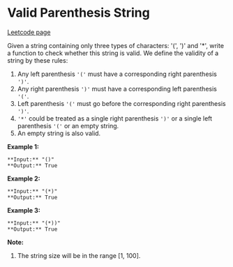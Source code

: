 # Valid Parenthesis String
[Leetcode page](https://leetcode.com/problems/valid-parenthesis-string/description)

Given a string containing only three types of characters: '(', ')' and '*',
write a function to check whether this string is valid. We define the validity
of a string by these rules:

  1. Any left parenthesis `'('` must have a corresponding right parenthesis `')'`.
  2. Any right parenthesis `')'` must have a corresponding left parenthesis `'('`.
  3. Left parenthesis `'('` must go before the corresponding right parenthesis `')'`.
  4. `'*'` could be treated as a single right parenthesis `')'` or a single left parenthesis `'('` or an empty string.
  5. An empty string is also valid.

**Example 1:**  

    
    
    **Input:** "()"
    **Output:** True
    

**Example 2:**  

    
    
    **Input:** "(*)"
    **Output:** True
    

**Example 3:**  

    
    
    **Input:** "(*))"
    **Output:** True
    

**Note:**  

  1. The string size will be in the range [1, 100].

